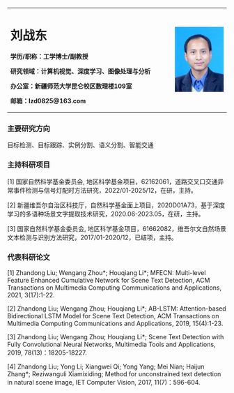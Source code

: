 <div>
<table border="0">
  <tr>
    <td width="75%">
      <h1>刘战东</h1>
      <p><b>学历/职称：工学博士/副教授</b></p>
      <p><b>研究领域：计算机视觉、深度学习、图像处理与分析</b></p>
      <p><b>办公室：新疆师范大学昆仑校区数理楼109室 </b></p>
      <p><b>邮箱：lzd0825@163.com</b></p>
    </td>
    <td width="25%">
      <img src="/a.jpg" width="100%">
    </td>
  </tr>
</table>
</div>

### 主要研究方向 
目标检测、目标跟踪、实例分割、语义分割、智能交通

### 主持科研项目 
[1] 国家自然科学基金委员会, 地区科学基金项目，62162061，道路交叉口交通异常事件检测与信号灯配时方法研究，2022/01-2025/12，在研，主持。

[2] 新疆维吾尔自治区科技厅，自然科学基金面上项目，2020D01A73，基于深度学习的多语种场景文字提取技术研究，2020.06-2023.05，在研，主持。

[3] 国家自然科学基金委员会, 地区科学基金项目，61662082，维吾尔文自然场景文本检测与识别方法研究，2017/01-2020/12，已结项，主持。

### 代表科研论文
[1] Zhandong Liu; Wengang Zhou*; Houqiang Li*; MFECN: Multi-level Feature Enhanced Cumulative Network for Scene Text Detection, ACM Transactions on Multimedia Computing Communications and Applications, 2021, 3(17):1-22. 

[2] Zhandong Liu; Wengang Zhou; Houqiang Li*; AB-LSTM: Attention-based Bidirectional LSTM Model for Scene Text Detection, ACM Transactions on Multimedia Computing Communications and Applications, 2019, 15(4):1-23.

[3] Zhandong Liu; Wengang Zhou; Houqiang Li*; Scene Text Detection with Fully Convolutional Neural Networks, Multimedia Tools and Applications, 2019, 78(13)：18205-18227.

[4] Zhandong Liu; Yong Li; Xiangwei Qi; Yong Yang; Mei Nian; Haijun Zhang*; Reziwanguli Xiamixiding; Method for unconstrained text detection in natural scene image, IET Computer Vision, 2017, 11(7)：596-604.
 
